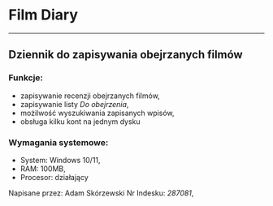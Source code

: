 # Film Diary
---
## Dziennik do zapisywania obejrzanych filmów

### Funkcje:
- zapisywanie recenzji obejrzanych filmów, 
- zapisywanie listy *Do obejrzenia*, 
- możilwość wyszukiwania zapisanych wpisów,
- obsługa kilku kont na jednym dysku

### Wymagania systemowe:
- System: Windows 10/11,
- RAM: 100MB,
- Procesor: działający

Napisane przez: Adam Skórzewski Nr Indesku: *287081*, 
